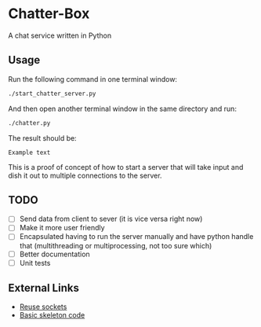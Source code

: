 # Chatter-Box

A chat  service written in Python

## Usage

Run the following command in one terminal window:

```bash
./start_chatter_server.py
```

And then open another terminal window in the same directory and run:

```bash
./chatter.py
```

The result should be:

```
Example text
```

This is a proof of concept of how to start a server that will take input and dish it out to multiple connections to the server.


## TODO

- [ ] Send data from client to sever (it is vice versa right now)
- [ ] Make it more user friendly
- [ ] Encapsulated having to run the server manually and have python handle that (multithreading or multiprocessing, not too sure which)
- [ ] Better documentation
- [ ] Unit tests

## External Links

- [Reuse sockets](https://stackoverflow.com/questions/5875177/how-to-close-a-socket-left-open-by-a-killed-program)
- [Basic skeleton code](https://www.geeksforgeeks.org/socket-programming-python/)
